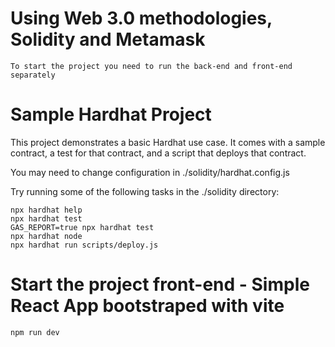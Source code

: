 # Using Web 3.0 methodologies, Solidity and Metamask

```shell
To start the project you need to run the back-end and front-end separately
```

# Sample Hardhat Project 

This project demonstrates a basic Hardhat use case. It comes with a sample contract, a test for that contract, and a script that deploys that contract.<br>

You may need to change configuration in ./solidity/hardhat.config.js

Try running some of the following tasks in the ./solidity directory:

```shell
npx hardhat help
npx hardhat test
GAS_REPORT=true npx hardhat test
npx hardhat node
npx hardhat run scripts/deploy.js
```

# Start the project front-end - Simple React App bootstraped with vite

```shell
npm run dev
```
